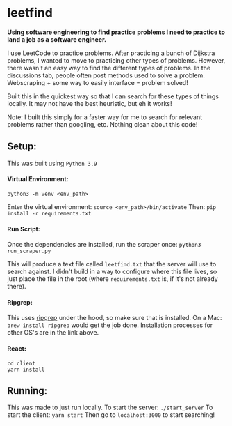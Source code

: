 # leetfind

**Using software engineering to find practice problems I need to practice to land a job as a software engineer.**

I use LeetCode to practice problems. After practicing a bunch of Dijkstra problems, I wanted to move to practicing other types of problems. However, there wasn't an easy way to find the different types of problems. In the discussions tab, people often post methods used to solve a problem. Webscraping + some way to easily interface = problem solved!

Built this in the quickest way so that I can search for these types of things locally. It may not have the best heuristic, but eh it works!

Note: I built this simply for a faster way for me to search for relevant problems rather than googling, etc. Nothing clean about this code!

## Setup:
This was built using `Python 3.9`

#### Virtual Environment:
`python3 -m venv <env_path>`

Enter the virtual environment: `source <env_path>/bin/activate`
Then: `pip install -r requirements.txt`

#### Run Script:
Once the dependencies are installed, run the scraper once:
`python3 run_scraper.py`

This will produce a text file called `leetfind.txt` that the server will use to search against. I didn't build in a way to configure where this file lives, so just place the file in the root (where `requirements.txt` is, if it's not already there).

#### Ripgrep:
This uses [ripgrep](https://github.com/BurntSushi/ripgrep) under the hood, so make sure that is installed. On a Mac: `brew install ripgrep` would get the job done. Installation processes for other OS's are in the link above.

#### React:
```
cd client
yarn install
```

## Running:
This was made to just run locally.
To start the server: `./start_server`
To start the client: `yarn start`
Then go to `localhost:3000` to start searching!
